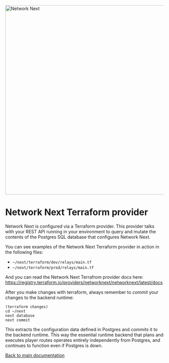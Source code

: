 <img src="https://static.wixstatic.com/media/799fd4_0512b6edaeea4017a35613b4c0e9fc0b~mv2.jpg/v1/fill/w_1200,h_140,al_c,q_80,usm_0.66_1.00_0.01/networknext_logo_colour_black_RGB_tightc.jpg" alt="Network Next" width="600"/>

<br>

# Network Next Terraform provider

Network Next is configured via a Terraform provider. This provider talks with your REST API running in your environment to query and mutate the contents of the Postgres SQL database that configures Network Next.

You can see examples of the Network Next Terraform provider in action in the following files:

* `~/next/terraform/dev/relays/main.tf`
* `~/next/terraform/prod/relays/main.tf`

And you can read the Network Next Terrafrom provider docs here: https://registry.terraform.io/providers/networknext/networknext/latest/docs

After you make changes with terraform, always remember to _commit_ your changes to the backend runtime:

```console
(terraform changes)
cd ~/next
next database
next commit
```

This extracts the configuration data defined in Postgres and _commits_ it to the backend runtime. This way the essential runtime backend that plans and executes player routes operates entirely independently from Postgres, and continues to function even if Postgres is down.

[Back to main documentation](../README.md)
